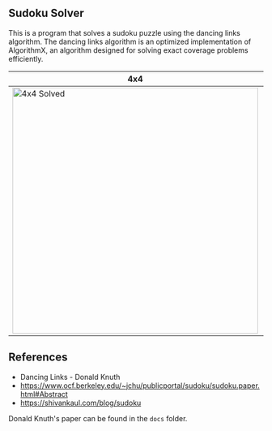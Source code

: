 ## Sudoku Solver

This is a program that solves a sudoku puzzle using the dancing links algorithm. The dancing links algorithm is an optimized implementation of AlgorithmX, an algorithm designed for solving exact coverage problems efficiently.

| 4x4 | 9x9 | 16x16 |
| --- | --- | --- |
| <img width="485" alt="4x4 Solved" src="https://github.com/user-attachments/assets/987dd6cf-d566-4de5-8ced-00f1fc4667ef" /> | <img width="468" alt="9x9 Solved" src="https://github.com/user-attachments/assets/ff59ee8d-625d-4f93-8369-973f4e1f6f8b" /> | <img width="480" alt="16x16 Solved" src="https://github.com/user-attachments/assets/9220f7d5-331e-43a6-a0ea-ef69428a3127" /> |

## References

- Dancing Links - Donald Knuth
- https://www.ocf.berkeley.edu/~jchu/publicportal/sudoku/sudoku.paper.html#Abstract
- https://shivankaul.com/blog/sudoku

Donald Knuth's paper can be found in the `docs` folder.
